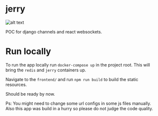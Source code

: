 
# jerry
![alt text](https://media.tenor.com/images/e8c9ec6f9af48aa6691e590bae95e085/tenor.gif)

POC for django channels and react websockets.

# Run locally
To run the app locally run `docker-compose up` in the project root. This will bring the `redis` and `jerry` containers up.

Navigate to the `frontend/` and run `npm run build` to build the static resources.

Should be ready by now.

Ps: You might need to change some url configs in some js files manually. Also this app was build in a hurry so please do not judge the code quality.
